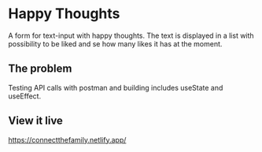 # Happy Thoughts

A form for text-input with happy thoughts. The text is displayed in a list with possibility to be liked and se how many likes it has at the moment.

## The problem

Testing API calls with postman and building includes useState and useEffect.

## View it live

https://connectthefamily.netlify.app/
